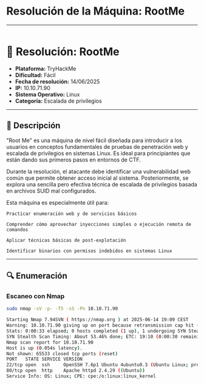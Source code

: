 # Resolución de la Máquina: RootMe
---

```

```
# 🧰 Resolución: RootMe

- **Plataforma:** TryHackMe
- **Dificultad:** Fácil
- **Fecha de resolución:** 14/06/2025
- **IP:** 10.10.71.90
- **Sistema Operativo:** Linux
- **Categoría:** Escalada de privilegios

---

## 📝 Descripción

"Root Me" es una máquina de nivel fácil diseñada para introducir a los usuarios en conceptos fundamentales de pruebas de penetración web y escalada de privilegios en sistemas Linux. Es ideal para principiantes que están dando sus primeros pasos en entornos de CTF.

Durante la resolución, el atacante debe identificar una vulnerabilidad web común que permite obtener acceso inicial al sistema. Posteriormente, se explora una sencilla pero efectiva técnica de escalada de privilegios basada en archivos SUID mal configurados.

Esta máquina es especialmente útil para:

    Practicar enumeración web y de servicios básicos

    Comprender cómo aprovechar inyecciones simples o ejecución remota de comandos

    Aplicar técnicas básicas de post-explotación

    Identificar binarios con permisos indebidos en sistemas Linux

---

## 🔍 Enumeración

### Escaneo con Nmap

```bash
sudo nmap -sV -p- -T5 -sS -Pn 10.10.71.90

Starting Nmap 7.94SVN ( https://nmap.org ) at 2025-06-14 19:09 CEST
Warning: 10.10.71.90 giving up on port because retransmission cap hit (2).
Stats: 0:00:33 elapsed; 0 hosts completed (1 up), 1 undergoing SYN Stealth Scan
SYN Stealth Scan Timing: About 53.46% done; ETC: 19:10 (0:00:30 remaining)
Nmap scan report for 10.10.71.90
Host is up (0.054s latency).
Not shown: 65533 closed tcp ports (reset)
PORT   STATE SERVICE VERSION
22/tcp open  ssh     OpenSSH 7.6p1 Ubuntu 4ubuntu0.3 (Ubuntu Linux; protocol 2.0)
80/tcp open  http    Apache httpd 2.4.29 ((Ubuntu))
Service Info: OS: Linux; CPE: cpe:/o:linux:linux_kernel
```

